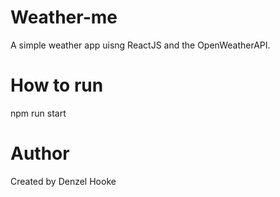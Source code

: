# Weather-me
A simple weather app uisng ReactJS and the OpenWeatherAPI.

# How to run
npm run start
# Author
Created by Denzel Hooke